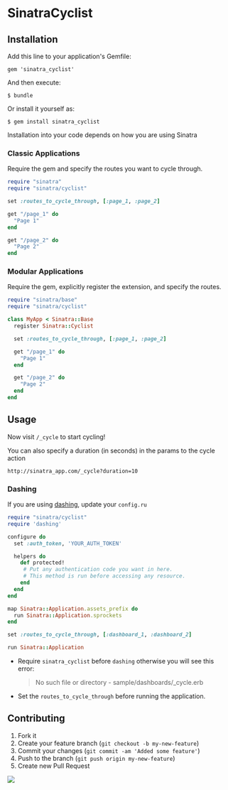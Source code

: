# SinatraCyclist

## Installation

Add this line to your application's Gemfile:

    gem 'sinatra_cyclist'

And then execute:

    $ bundle

Or install it yourself as:

    $ gem install sinatra_cyclist

Installation into your code depends on how you are using Sinatra

### Classic Applications
Require the gem and specify the routes you want to cycle through.

```ruby
require "sinatra"
require "sinatra/cyclist"

set :routes_to_cycle_through, [:page_1, :page_2]

get "/page_1" do
  "Page 1"
end

get "/page_2" do
  "Page 2"
end
```

### Modular Applications
Require the gem, explicitly register the extension, and specify the routes.
```ruby
require "sinatra/base"
require "sinatra/cyclist"

class MyApp < Sinatra::Base
  register Sinatra::Cyclist

  set :routes_to_cycle_through, [:page_1, :page_2]

  get "/page_1" do
    "Page 1"
  end

  get "/page_2" do
    "Page 2"
  end
end
```

## Usage
Now visit `/_cycle` to start cycling!

You can also specify a duration (in seconds) in the params to the cycle action

```
http://sinatra_app.com/_cycle?duration=10
```

### Dashing
If you are using [dashing](https://github.com/Shopify/dashing), update your `config.ru`

```ruby
require "sinatra/cyclist"
require 'dashing'

configure do
  set :auth_token, 'YOUR_AUTH_TOKEN'

  helpers do
    def protected!
     # Put any authentication code you want in here.
     # This method is run before accessing any resource.
    end
  end
end

map Sinatra::Application.assets_prefix do
  run Sinatra::Application.sprockets
end

set :routes_to_cycle_through, [:dashboard_1, :dashboard_2]

run Sinatra::Application
```

* Require `sinatra_cyclist` before `dashing` otherwise you will see this error:

    > No such file or directory - sample/dashboards/_cycle.erb

* Set the `routes_to_cycle_through` before running the application.

## Contributing

1. Fork it
2. Create your feature branch (`git checkout -b my-new-feature`)
3. Commit your changes (`git commit -am 'Added some feature'`)
4. Push to the branch (`git push origin my-new-feature`)
5. Create new Pull Request

![](http://24.media.tumblr.com/tumblr_lhgo817Gnw1qf6o97o1_500.jpg)
